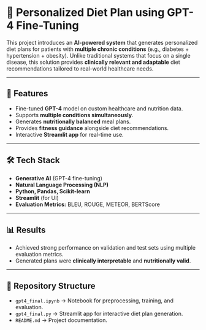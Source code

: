 # 🍏 Personalized Diet Plan using GPT-4 Fine-Tuning

This project introduces an **AI-powered system** that generates personalized diet plans for patients with **multiple chronic conditions** (e.g., diabetes + hypertension + obesity). Unlike traditional systems that focus on a single disease, this solution provides **clinically relevant and adaptable** diet recommendations tailored to real-world healthcare needs.

---

## 🚀 Features
- Fine-tuned **GPT-4** model on custom healthcare and nutrition data.
- Supports **multiple conditions simultaneously**.
- Generates **nutritionally balanced** meal plans.
- Provides **fitness guidance** alongside diet recommendations.
- Interactive **Streamlit app** for real-time use.

---

## 🛠️ Tech Stack
- **Generative AI** (GPT-4 fine-tuning)  
- **Natural Language Processing (NLP)**  
- **Python, Pandas, Scikit-learn**  
- **Streamlit** (for UI)  
- **Evaluation Metrics:** BLEU, ROUGE, METEOR, BERTScore  

---

## 📊 Results
- Achieved strong performance on validation and test sets using multiple evaluation metrics.  
- Generated plans were **clinically interpretable** and **nutritionally valid**.  

---

## 📂 Repository Structure
- `gpt4_final.ipynb` → Notebook for preprocessing, training, and evaluation.  
- `gpt4_final.py` → Streamlit app for interactive diet plan generation.  
- `README.md` → Project documentation.  

